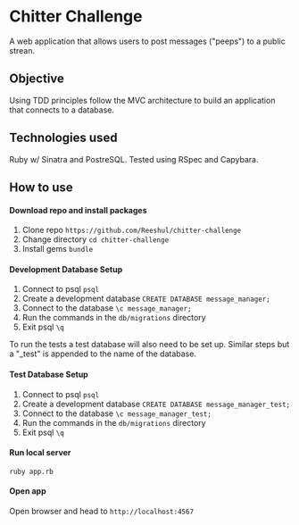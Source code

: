 # Chitter Challenge #

A web application that allows users to post messages ("peeps") to a public strean.

## Objective

Using TDD principles follow the MVC architecture to build an application that connects to a database.

## Technologies used

Ruby w/ Sinatra and PostreSQL. Tested using RSpec and Capybara.

## How to use ##

#### Download repo and install packages

1. Clone repo `https://github.com/Reeshul/chitter-challenge`
2. Change directory `cd chitter-challenge`
3. Install gems `bundle`

#### Development Database Setup

1. Connect to psql `psql`
2. Create a development database `CREATE DATABASE message_manager;`
3. Connect to the database `\c message_manager;`
4. Run the commands in the `db/migrations` directory
5. Exit psql `\q`

To run the tests a test database will also need to be set up. Similar steps but a "_test" is appended to the name of the database.

#### Test Database Setup

1. Connect to psql `psql`
2. Create a development database `CREATE DATABASE message_manager_test;`
3. Connect to the database `\c message_manager_test;`
4. Run the commands in the `db/migrations` directory
5. Exit psql `\q`

#### Run local server

```
ruby app.rb
```

#### Open app

Open browser and head to `http://localhost:4567`